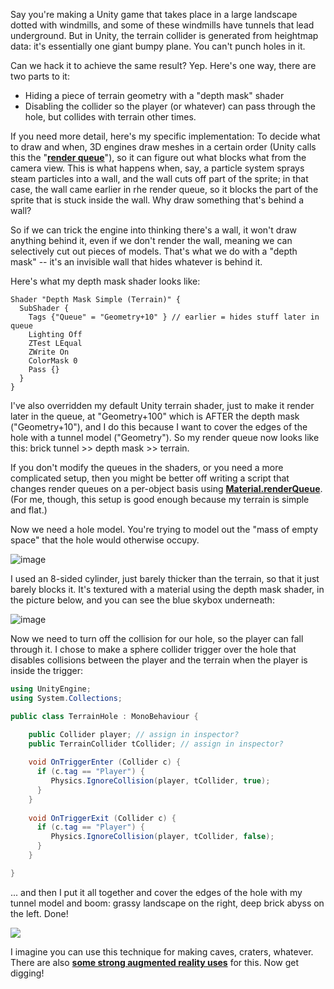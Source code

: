 

Say you're making a Unity game that takes place in a large landscape dotted with windmills, and some of these windmills have tunnels that lead underground. But in Unity, the terrain collider is generated from heightmap data: it's essentially one giant bumpy plane. You can't punch holes in it.


Can we hack it to achieve the same result? Yep. Here's one way, there are two parts to it:
- Hiding a piece of terrain geometry with a "depth mask" shader
- Disabling the collider so the player (or whatever) can pass through the hole, but collides with terrain other times.


If you need more detail, here's my specific implementation:
To decide what to draw and when, 3D engines draw meshes in a certain order (Unity calls this the "[**render queue**](http://docs.unity3d.com/Documentation/Components/SL-SubshaderTags.html)"), so it can figure out what blocks what from the camera view. This is what happens when, say, a particle system sprays steam particles into a wall, and the wall cuts off part of the sprite; in that case, the wall came earlier in rhe render queue, so it blocks the part of the sprite that is stuck inside the wall. Why draw something that's behind a wall?


So if we can trick the engine into thinking there's a wall, it won't draw anything behind it, even if we don't render the wall, meaning we can selectively cut out pieces of models. That's what we do with a "depth mask" -- it's an invisible wall that hides whatever is behind it.

Here's what my depth mask shader looks like:
``` shader
Shader "Depth Mask Simple (Terrain)" {
  SubShader {
    Tags {"Queue" = "Geometry+10" } // earlier = hides stuff later in queue
    Lighting Off
    ZTest LEqual
    ZWrite On
    ColorMask 0
    Pass {}
  }
}

```

I've also overridden my default Unity terrain shader, just to make it render later in the queue, at "Geometry+100" which is AFTER the depth mask ("Geometry+10"), and I do this because I want to cover the edges of the hole with a tunnel model ("Geometry"). So my render queue now looks like this: brick tunnel >> depth mask >> terrain. 

If you don't modify the queues in the shaders, or you need a more complicated setup, then you might be better off writing a script that changes render queues on a per-object basis using [**Material.renderQueue**](http://docs.unity3d.com/Documentation/ScriptReference/Material-renderQueue.html). (For me, though, this setup is good enough because my terrain is simple and flat.)

Now we need a hole model. You're trying to model out the "mass of empty space" that the hole would otherwise occupy.

![image](http://3.bp.blogspot.com/-1d1wb7ztcJA/UB8JBlrtQnI/AAAAAAAABK4/OwnF5RT9cKQ/s1600/terrainhole2.jpg)

I used an 8-sided cylinder, just barely thicker than the terrain, so that it just barely blocks it. It's textured with a material using the depth mask shader, in the picture below, and you can see the blue skybox underneath:

![image](http://2.bp.blogspot.com/-6GPK1JEaNEU/UB8JRni2GtI/AAAAAAAABLA/p5bU0v7leKg/s1600/terrainhole1.jpg)


Now we need to turn off the collision for our hole, so the player can fall through it. I chose to make a sphere collider trigger over the hole that disables collisions between the player and the terrain when the player is inside the trigger:
``` C#
using UnityEngine;
using System.Collections;

public class TerrainHole : MonoBehaviour {

    public Collider player; // assign in inspector?
    public TerrainCollider tCollider; // assign in inspector?
    
    void OnTriggerEnter (Collider c) {
      if (c.tag == "Player") {
         Physics.IgnoreCollision(player, tCollider, true);
      }
    }
    
    void OnTriggerExit (Collider c) {
      if (c.tag == "Player") {
         Physics.IgnoreCollision(player, tCollider, false);
      } 
    }

}
```

... and then I put it all together and cover the edges of the hole with my tunnel model and boom: grassy landscape on the right, deep brick abyss on the left. Done!

![](http://2.bp.blogspot.com/-r57N99tUfC8/UB8LkjbB6eI/AAAAAAAABLI/paAM9NoDbLc/s1600/terrainhole3.jpg)


I imagine you can use this technique for making caves, craters, whatever. There are also [**some strong augmented reality uses**](http://pixelplacement.com/2011/02/15/masking-in-unity/) for this. Now get digging!